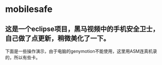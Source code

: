 # mobilesafe
## 这是一个eclipse项目，黑马视频中的手机安全卫士，自己做了点更新，稍微美化了一下。

 下面是一些操作演示，由于电脑的genymotion不能使用，这里用ASM连真机录的，所以有些卡。

